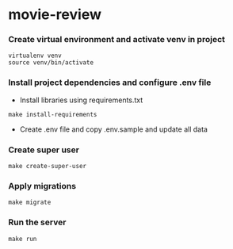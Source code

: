 # movie-review

### Create virtual environment and activate venv in project

```
virtualenv venv
source venv/bin/activate
```

### Install project dependencies and configure .env file

- Install libraries using requirements.txt

```
make install-requirements
```

- Create .env file and copy .env.sample and update all data

### Create super user

```
make create-super-user
```

### Apply migrations

```
make migrate
```

### Run the server

```
make run
```
